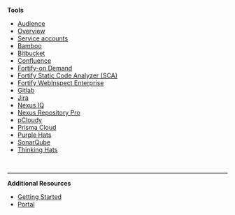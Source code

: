 **Tools**
  - [Audience](audience)
  - [Overview](tools-overview) 
  - [Service accounts](service-accounts)
  - [Bamboo](bamboo)
  - [Bitbucket](bitbucket)
  - [Confluence](confluence/confluence-overview)
  - [Fortify-on Demand](fod/fod-overview)
  - [Fortify Static Code Analyzer (SCA)](fortify-sca)
  - [Fortify WebInspect Enterprise](fortify-webinspect)
  - [Gitlab](gitlab/gitlab-overview)  
  - [Jira](jira/jira-overview) 
  - [Nexus IQ](nexus-iq/nexus-iq-overview)
  - [Nexus Repository Pro](nexus-repository/nexus-repo-overview) 
  - [pCloudy](pcloudy/pcloudy-overview)
  - [Prisma Cloud](prisma-cloud/prisma-cloud-overview)
  - [Purple Hats](purple-hats/purple-hats-overview)
  - [SonarQube](sonarqube/sonarqube-overview)
  - [Thinking Hats](thinking-hats/thinking-hats-overview)

&nbsp;

---  
**Additional Resources**
  - [Getting Started](https://docs.developer.tech.gov.sg/docs/ship-hats-getting-started/#/)
  - [Portal](https://docs.developer.tech.gov.sg/docs/ship-hats-portal/#/ship-hats-portal-overview)